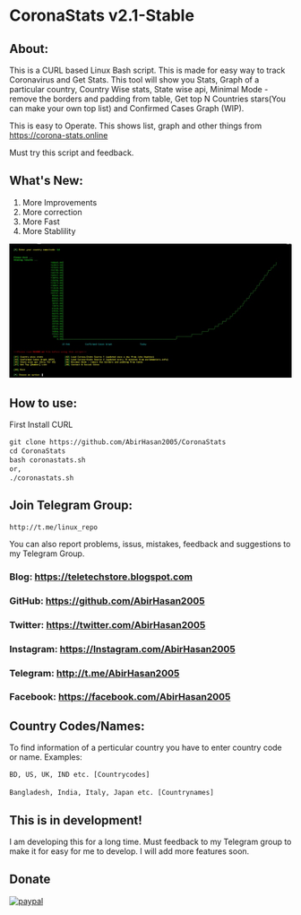 # CoronaStats v2.1-Stable
## About:
This is a CURL based Linux Bash script. This is made for easy way to track Coronavirus and Get Stats. This tool will show you Stats, Graph of a particular country, Country Wise stats, State wise api, Minimal Mode - remove the borders and padding from table, Get top N Countries stars(You can make your own top list) and Confirmed Cases Graph (WIP).

This is easy to Operate. This shows list, graph and other things from https://corona-stats.online

Must try this script and feedback.


## What's New:
1. More Improvements
2. More correction
3. More Fast
4. More Stablility

![Screenshot](https://github.com/AbirHasan2005/CoronaStats/blob/master/capture.jpg)
## How to use:
First Install CURL
```
git clone https://github.com/AbirHasan2005/CoronaStats
cd CoronaStats
bash coronastats.sh
or,
./coronastats.sh
```

## Join Telegram Group:
```
http://t.me/linux_repo
```
You can also report problems, issus, mistakes, feedback and suggestions to my Telegram Group.


### Blog: https://teletechstore.blogspot.com
### GitHub: https://github.com/AbirHasan2005
### Twitter: https://twitter.com/AbirHasan2005
### Instagram: https://Instagram.com/AbirHasan2005
### Telegram: http://t.me/AbirHasan2005
### Facebook: https://facebook.com/AbirHasan2005

## Country Codes/Names:
To find information of a perticular country you have to enter country code or name.
Examples:
```
BD, US, UK, IND etc. [Countrycodes]

Bangladesh, India, Italy, Japan etc. [Countrynames]
```

## This is in development!
I am developing this for a long time. Must feedback to my Telegram group to make it for easy for me to develop. I will add more features soon.

## Donate

[![paypal](https://www.paypalobjects.com/en_US/i/btn/btn_donateCC_LG.gif)](https://paypal.me/AbirHasan2005?locale.x=en_US)

